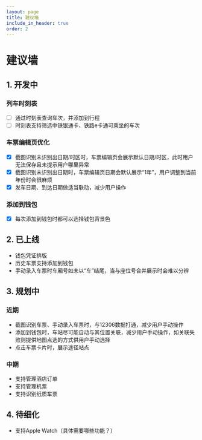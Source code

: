 ```yaml
---
layout: page
title: 建议墙
include_in_header: true
order: 2
---
```


# 建议墙

## 1. 开发中

### 列车时刻表

* [ ] 通过时刻表查询车次，并添加到行程
* [ ] 时刻表支持筛选中铁银通卡、铁路e卡通可乘坐的车次

### 车票编辑页优化

* [x] 截图识别未识别出日期/时区时，车票编辑页会展示默认日期/时区，此时用户无法保存且未提示用户哪里异常
* [x] 截图识别未识别出日期时，车票编辑页日期会默认展示“1年”，用户调整到当前年份时会很麻烦
* [x] 发车日期、到达日期做适当联动，减少用户操作

### 添加到钱包

* [x] 每次添加到钱包时都可以选择钱包背景色

## 2. 已上线

* 钱包凭证排版
* 历史车票支持添加到钱包
* 手动录入车票时车厢号如未以“车”结尾，当与座位号合并展示时会难以分辨

## 3. 规划中

### 近期

* 截图识别车票、手动录入车票时，与12306数据打通，减少用户手动操作
* 添加到钱包时，车站尽可能自动与其位置关联，减少用户手动操作，如关联失败则提供地图点选的方式供用户手动选择
* 点击车票卡片时，展示途径站点

### 中期

* 支持管理酒店订单
* 支持管理机票
* 支持识别纸质车票

## 4. 待细化

* 支持Apple Watch（具体需要哪些功能？）
